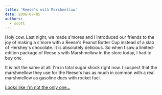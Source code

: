 ```yaml
---
title: 'Reese’s with Marshmellow'
date: 2006-07-05
authors:
  - scott
---
```


Holy cow. Last night, we made s'mores and I introduced our friends to the joy of making a s'more with a Reese's Peanut Butter Cup instead of a slab of Hershey's chocolate. It is absolutely delicious. So when I saw a limited-edition package of Reese's with Marshmellow in the store today, I had to buy one.

It is not the same at all. I'm in total sugar shock right now. I suspect that the marshmellow they use for the Reese's has as much in common with a real marshmellow as gasoline does with rocket fuel.

[Looks like I'm not the only one...](http://www.flickr.com/photos/thebazile/179821311/)
